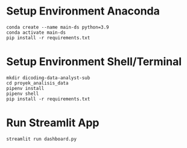 # Setup Environment Anaconda
```
conda create --name main-ds python=3.9
conda activate main-ds
pip install -r requirements.txt
```

# Setup Environment Shell/Terminal
```
mkdir dicoding-data-analyst-sub
cd proyek_analisis_data
pipenv install
pipenv shell
pip install -r requirements.txt
```

# Run Streamlit App
```
streamlit run dashboard.py 
```